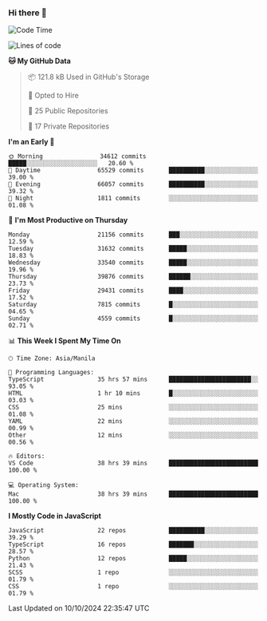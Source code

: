 ### Hi there 👋

<!--START_SECTION:waka-->
![Code Time](http://img.shields.io/badge/Code%20Time-1%2C184%20hrs%2016%20mins-blue)

![Lines of code](https://img.shields.io/badge/From%20Hello%20World%20I%27ve%20Written-67.2%20million%20lines%20of%20code-blue)

**🐱 My GitHub Data** 

> 📦 121.8 kB Used in GitHub's Storage 
 > 
> 💼 Opted to Hire
 > 
> 📜 25 Public Repositories 
 > 
> 🔑 17 Private Repositories 
 > 
**I'm an Early 🐤** 

```text
🌞 Morning                34612 commits       █████░░░░░░░░░░░░░░░░░░░░   20.60 % 
🌆 Daytime                65529 commits       ██████████░░░░░░░░░░░░░░░   39.00 % 
🌃 Evening                66057 commits       ██████████░░░░░░░░░░░░░░░   39.32 % 
🌙 Night                  1811 commits        ░░░░░░░░░░░░░░░░░░░░░░░░░   01.08 % 
```
📅 **I'm Most Productive on Thursday** 

```text
Monday                   21156 commits       ███░░░░░░░░░░░░░░░░░░░░░░   12.59 % 
Tuesday                  31632 commits       █████░░░░░░░░░░░░░░░░░░░░   18.83 % 
Wednesday                33540 commits       █████░░░░░░░░░░░░░░░░░░░░   19.96 % 
Thursday                 39876 commits       ██████░░░░░░░░░░░░░░░░░░░   23.73 % 
Friday                   29431 commits       ████░░░░░░░░░░░░░░░░░░░░░   17.52 % 
Saturday                 7815 commits        █░░░░░░░░░░░░░░░░░░░░░░░░   04.65 % 
Sunday                   4559 commits        █░░░░░░░░░░░░░░░░░░░░░░░░   02.71 % 
```


📊 **This Week I Spent My Time On** 

```text
🕑︎ Time Zone: Asia/Manila

💬 Programming Languages: 
TypeScript               35 hrs 57 mins      ███████████████████████░░   93.05 % 
HTML                     1 hr 10 mins        █░░░░░░░░░░░░░░░░░░░░░░░░   03.03 % 
CSS                      25 mins             ░░░░░░░░░░░░░░░░░░░░░░░░░   01.08 % 
YAML                     22 mins             ░░░░░░░░░░░░░░░░░░░░░░░░░   00.99 % 
Other                    12 mins             ░░░░░░░░░░░░░░░░░░░░░░░░░   00.56 % 

🔥 Editors: 
VS Code                  38 hrs 39 mins      █████████████████████████   100.00 % 

💻 Operating System: 
Mac                      38 hrs 39 mins      █████████████████████████   100.00 % 
```

**I Mostly Code in JavaScript** 

```text
JavaScript               22 repos            ██████████░░░░░░░░░░░░░░░   39.29 % 
TypeScript               16 repos            ███████░░░░░░░░░░░░░░░░░░   28.57 % 
Python                   12 repos            █████░░░░░░░░░░░░░░░░░░░░   21.43 % 
SCSS                     1 repo              ░░░░░░░░░░░░░░░░░░░░░░░░░   01.79 % 
CSS                      1 repo              ░░░░░░░░░░░░░░░░░░░░░░░░░   01.79 % 
```




 Last Updated on 10/10/2024 22:35:47 UTC
<!--END_SECTION:waka-->
